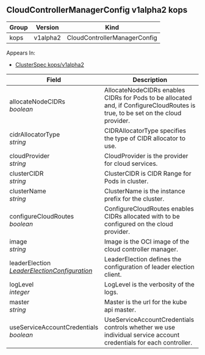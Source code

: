 ## CloudControllerManagerConfig v1alpha2 kops

Group        | Version     | Kind
------------ | ---------- | -----------
kops | v1alpha2 | CloudControllerManagerConfig





<aside class="notice">
Appears In:

<ul> 
<li><a href="#clusterspec-v1alpha2-kops">ClusterSpec kops/v1alpha2</a></li>
</ul></aside>

Field        | Description
------------ | -----------
allocateNodeCIDRs <br /> *boolean*    | AllocateNodeCIDRs enables CIDRs for Pods to be allocated and, if ConfigureCloudRoutes is true, to be set on the cloud provider.
cidrAllocatorType <br /> *string*    | CIDRAllocatorType specifies the type of CIDR allocator to use.
cloudProvider <br /> *string*    | CloudProvider is the provider for cloud services.
clusterCIDR <br /> *string*    | ClusterCIDR is CIDR Range for Pods in cluster.
clusterName <br /> *string*    | ClusterName is the instance prefix for the cluster.
configureCloudRoutes <br /> *boolean*    | ConfigureCloudRoutes enables CIDRs allocated with to be configured on the cloud provider.
image <br /> *string*    | Image is the OCI image of the cloud controller manager.
leaderElection <br /> *[LeaderElectionConfiguration](#leaderelectionconfiguration-v1alpha2-kops)*    | LeaderElection defines the configuration of leader election client.
logLevel <br /> *integer*    | LogLevel is the verbosity of the logs.
master <br /> *string*    | Master is the url for the kube api master.
useServiceAccountCredentials <br /> *boolean*    | UseServiceAccountCredentials controls whether we use individual service account credentials for each controller.

